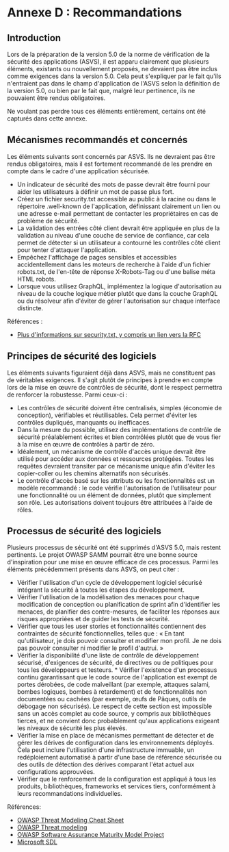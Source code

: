 # Annexe D : Recommandations

## Introduction

Lors de la préparation de la version 5.0 de la norme de vérification de la sécurité des applications (ASVS), il est apparu clairement que plusieurs éléments, existants ou nouvellement proposés, ne devaient pas être inclus comme exigences dans la version 5.0. Cela peut s'expliquer par le fait qu'ils n'entraient pas dans le champ d'application de l'ASVS selon la définition de la version 5.0, ou bien par le fait que, malgré leur pertinence, ils ne pouvaient être rendus obligatoires.

Ne voulant pas perdre tous ces éléments entièrement, certains ont été capturés dans cette annexe.

## Mécanismes recommandés et concernés

Les éléments suivants sont concernés par ASVS. Ils ne devraient pas être rendus obligatoires, mais il est fortement recommandé de les prendre en compte dans le cadre d'une application sécurisée.

* Un indicateur de sécurité des mots de passe devrait être fourni pour aider les utilisateurs à définir un mot de passe plus fort.
* Créez un fichier security.txt accessible au public à la racine ou dans le répertoire .well-known de l'application, définissant clairement un lien ou une adresse e-mail permettant de contacter les propriétaires en cas de problème de sécurité.
* La validation des entrées côté client devrait être appliquée en plus de la validation au niveau d'une couche de service de confiance, car cela permet de détecter si un utilisateur a contourné les contrôles côté client pour tenter d'attaquer l'application.
* Empêchez l'affichage de pages sensibles et accessibles accidentellement dans les moteurs de recherche à l'aide d'un fichier robots.txt, de l'en-tête de réponse X-Robots-Tag ou d'une balise méta HTML robots.
* Lorsque vous utilisez GraphQL, implémentez la logique d'autorisation au niveau de la couche logique métier plutôt que dans la couche GraphQL ou du résolveur afin d'éviter de gérer l'autorisation sur chaque interface distincte.

Références :

* [Plus d'informations sur security.txt, y compris un lien vers la RFC](https://securitytxt.org/)

## Principes de sécurité des logiciels

Les éléments suivants figuraient déjà dans ASVS, mais ne constituent pas de véritables exigences. Il s'agit plutôt de principes à prendre en compte lors de la mise en œuvre de contrôles de sécurité, dont le respect permettra de renforcer la robustesse. Parmi ceux-ci :

* Les contrôles de sécurité doivent être centralisés, simples (économie de conception), vérifiables et réutilisables. Cela permet d'éviter les contrôles dupliqués, manquants ou inefficaces.
* Dans la mesure du possible, utilisez des implémentations de contrôle de sécurité préalablement écrites et bien contrôlées plutôt que de vous fier à la mise en œuvre de contrôles à partir de zéro.
* Idéalement, un mécanisme de contrôle d'accès unique devrait être utilisé pour accéder aux données et ressources protégées. Toutes les requêtes devraient transiter par ce mécanisme unique afin d'éviter les copier-coller ou les chemins alternatifs non sécurisés.
* Le contrôle d'accès basé sur les attributs ou les fonctionnalités est un modèle recommandé : le code vérifie l'autorisation de l'utilisateur pour une fonctionnalité ou un élément de données, plutôt que simplement son rôle. Les autorisations doivent toujours être attribuées à l'aide de rôles.

## Processus de sécurité des logiciels

Plusieurs processus de sécurité ont été supprimés d'ASVS 5.0, mais restent pertinents. Le projet OWASP SAMM pourrait être une bonne source d'inspiration pour une mise en œuvre efficace de ces processus. Parmi les éléments précédemment présents dans ASVS, on peut citer :

* Vérifier l'utilisation d'un cycle de développement logiciel sécurisé intégrant la sécurité à toutes les étapes du développement.
* Vérifier l'utilisation de la modélisation des menaces pour chaque modification de conception ou planification de sprint afin d'identifier les menaces, de planifier des contre-mesures, de faciliter les réponses aux risques appropriées et de guider les tests de sécurité.
* Vérifier que tous les user stories et fonctionnalités contiennent des contraintes de sécurité fonctionnelles, telles que : « En tant qu'utilisateur, je dois pouvoir consulter et modifier mon profil. Je ne dois pas pouvoir consulter ni modifier le profil d'autrui. »
* Vérifier la disponibilité d'une liste de contrôle de développement sécurisé, d'exigences de sécurité, de directives ou de politiques pour tous les développeurs et testeurs. * Vérifier l'existence d'un processus continu garantissant que le code source de l'application est exempt de portes dérobées, de code malveillant (par exemple, attaques salami, bombes logiques, bombes à retardement) et de fonctionnalités non documentées ou cachées (par exemple, œufs de Pâques, outils de débogage non sécurisés). Le respect de cette section est impossible sans un accès complet au code source, y compris aux bibliothèques tierces, et ne convient donc probablement qu'aux applications exigeant les niveaux de sécurité les plus élevés.
* Vérifier la mise en place de mécanismes permettant de détecter et de gérer les dérives de configuration dans les environnements déployés. Cela peut inclure l'utilisation d'une infrastructure immuable, un redéploiement automatisé à partir d'une base de référence sécurisée ou des outils de détection des dérives comparant l'état actuel aux configurations approuvées.
* Vérifier que le renforcement de la configuration est appliqué à tous les produits, bibliothèques, frameworks et services tiers, conformément à leurs recommandations individuelles.

Références:

* [OWASP Threat Modeling Cheat Sheet](https://cheatsheetseries.owasp.org/cheatsheets/Threat_Modeling_Cheat_Sheet.html)
* [OWASP Threat modeling](https://owasp.org/www-community/Application_Threat_Modeling)
* [OWASP Software Assurance Maturity Model Project](https://owasp.org/www-project-samm/)
* [Microsoft SDL](https://www.microsoft.com/en-us/securityengineering/sdl/)
